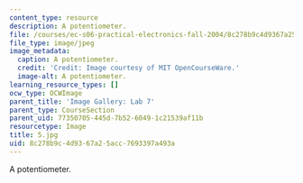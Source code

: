 ```yaml
---
content_type: resource
description: A potentiometer.
file: /courses/ec-s06-practical-electronics-fall-2004/8c278b9c4d9367a25acc7693397a493a_5.jpg
file_type: image/jpeg
image_metadata:
  caption: A potentiometer.
  credit: 'Credit: Image courtesy of MIT OpenCourseWare.'
  image-alt: A potentiometer.
learning_resource_types: []
ocw_type: OCWImage
parent_title: 'Image Gallery: Lab 7'
parent_type: CourseSection
parent_uid: 77350705-445d-7b52-6049-1c21539af11b
resourcetype: Image
title: 5.jpg
uid: 8c278b9c-4d93-67a2-5acc-7693397a493a
---
```

A potentiometer.

